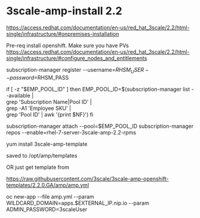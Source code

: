 # 3scale-amp-install 2.2

https://access.redhat.com/documentation/en-us/red_hat_3scale/2.2/html-single/infrastructure/#onpremises-installation

Pre-req
install openshift. Make sure you have PVs
https://access.redhat.com/documentation/en-us/red_hat_3scale/2.2/html-single/infrastructure/#configure_nodes_and_entitlements

subscription-manager register --username=$RHSM_USER --password=$RHSM_PASS
 


if [ -z "$EMP_POOL_ID" ]
then
    EMP_POOL_ID=$(subscription-manager list --available | \
        grep 'Subscription Name\|Pool ID' | \
        grep -A1 'Employee SKU' | \
        grep 'Pool ID' | awk '{print $NF}')
fi


subscription-manager attach --pool=$EMP_POOL_ID
subscription-manager repos --enable=rhel-7-server-3scale-amp-2.2-rpms
    
yum install 3scale-amp-template

saved to /opt/amp/templates

OR just get template from

https://raw.githubusercontent.com/3scale/3scale-amp-openshift-templates/2.2.0.GA/amp/amp.yml

oc new-app --file amp.yml --param WILDCARD_DOMAIN=apps.$EXTERNAL_IP.nip.io --param ADMIN_PASSWORD=3scaleUser

